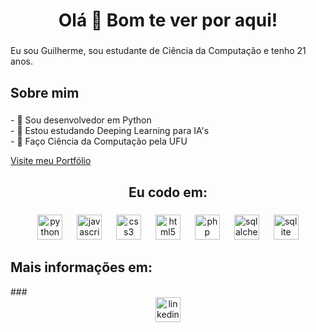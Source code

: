 

<h1 align="center">Olá 👋 Bom te ver por aqui!</h1>

###

<p align="left">Eu sou Guilherme, sou estudante de Ciência da Computação e tenho 21 anos.</p>

###

<h2 align="left">Sobre mim</h2>

###

<p align="left">- 🔭 Sou desenvolvedor em Python<br>- 🌱 Estou estudando Deeping Learning para IA's<br>- 💬 Faço Ciência da Computação pela UFU <br> </p>
<a href='https://guimileib.github.io/'>Visite meu Portfólio</a>

###

<h2 align="center">Eu codo em:</h2>

###

<div align="center">
  <img src="https://cdn.jsdelivr.net/gh/devicons/devicon/icons/python/python-original.svg" height="40" alt="python logo"  />
  <img width="15" />
  <img src="https://cdn.jsdelivr.net/gh/devicons/devicon/icons/javascript/javascript-original.svg" height="40" alt="javascript logo"  />
  <img width="15" />
  <img src="https://cdn.jsdelivr.net/gh/devicons/devicon/icons/css3/css3-original.svg" height="40" alt="css3 logo"  />
  <img width="15" />
  <img src="https://cdn.jsdelivr.net/gh/devicons/devicon/icons/html5/html5-original.svg" height="40" alt="html5 logo"  />
  <img width="15" />
  <img src="https://cdn.jsdelivr.net/gh/devicons/devicon/icons/php/php-original.svg" height="40" alt="php logo"  />
  <img width="15" />
  <img src="https://cdn.jsdelivr.net/gh/devicons/devicon/icons/sqlalchemy/sqlalchemy-original.svg" height="40" alt="sqlalchemy logo"  />
  <img width="15" />
  <img src="https://cdn.jsdelivr.net/gh/devicons/devicon/icons/sqlite/sqlite-original.svg" height="40" alt="sqlite logo"  />
</div>

<h2 align="left">Mais informações em:</h2>
###

<div align="center">
  <a href="https://www.linkedin.com/in/guimileib/" target="_blank">
    <img src="https://img.shields.io/static/v1?message=LinkedIn&logo=linkedin&label=&color=0077B5&logoColor=white&labelColor=&style=for-the-badge" height="40" alt="linkedin logo"  />
</div>

###
